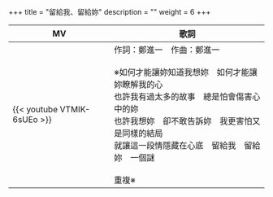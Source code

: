 +++
title = "留給我、留給妳"
description = ""
weight = 6
+++

MV  | 歌詞  
--------------|-------
{{< youtube VTMIK-6sUEo >}}|作詞：鄭進一　作曲：鄭進一<br/><br/>※如何才能讓妳知道我想妳　如何才能讓妳瞭解我的心<br/>也許我有過太多的故事　總是怕會傷害心中的妳<br/>也許我想妳　卻不敢告訴妳　我更害怕又是同樣的結局<br/>就讓這一段情隱藏在心底　留給我　留給妳　一個謎<br/><br/>重複※